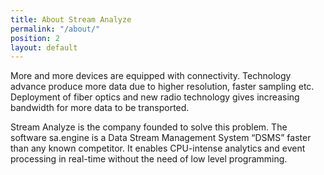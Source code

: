 ```yaml
---
title: About Stream Analyze
permalink: "/about/"
position: 2
layout: default
---
```


More and more devices are equipped with connectivity. Technology advance produce more data due to higher resolution, faster sampling etc. Deployment of fiber optics and new radio technology gives increasing bandwidth for more data to be transported.

Stream Analyze is the company founded to solve this problem. The software sa.engine is a Data Stream Management System “DSMS” faster than any known competitor. It enables CPU-intense analytics and event processing in real-time without the need of low level programming.

